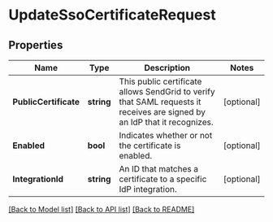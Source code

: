 # UpdateSsoCertificateRequest

## Properties

Name | Type | Description | Notes
------------ | ------------- | ------------- | -------------
**PublicCertificate** | **string** | This public certificate allows SendGrid to verify that SAML requests it receives are signed by an IdP that it recognizes. |[optional] 
**Enabled** | **bool** | Indicates whether or not the certificate is enabled. |[optional] 
**IntegrationId** | **string** | An ID that matches a certificate to a specific IdP integration. |[optional] 

[[Back to Model list]](../README.md#documentation-for-models) [[Back to API list]](../README.md#documentation-for-api-endpoints) [[Back to README]](../README.md)


